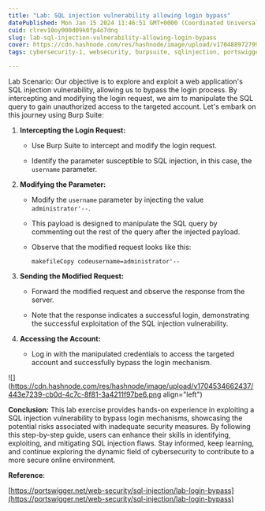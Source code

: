 ```yaml
---
title: "Lab: SQL injection vulnerability allowing login bypass"
datePublished: Mon Jan 15 2024 11:46:51 GMT+0000 (Coordinated Universal Time)
cuid: clrev10oy000d09k0fp4o7dnq
slug: lab-sql-injection-vulnerability-allowing-login-bypass
cover: https://cdn.hashnode.com/res/hashnode/image/upload/v1704889727993/4fd394d9-674a-41e4-b7bf-5e419f052b4f.png
tags: cybersecurity-1, websecurity, burpsuite, sqlinjection, portswigger, handson

---
```


Lab Scenario: Our objective is to explore and exploit a web application's SQL injection vulnerability, allowing us to bypass the login process. By intercepting and modifying the login request, we aim to manipulate the SQL query to gain unauthorized access to the targeted account. Let's embark on this journey using Burp Suite:

1. **Intercepting the Login Request:**
    
    * Use Burp Suite to intercept and modify the login request.
        
    * Identify the parameter susceptible to SQL injection, in this case, the `username` parameter.
        
2. **Modifying the Parameter:**
    
    * Modify the `username` parameter by injecting the value `administrator'--`.
        
    * This payload is designed to manipulate the SQL query by commenting out the rest of the query after the injected payload.
        
    * Observe that the modified request looks like this:
        
        ```plaintext
        makefileCopy codeusername=administrator'--
        ```
        
3. **Sending the Modified Request:**
    
    * Forward the modified request and observe the response from the server.
        
    * Note that the response indicates a successful login, demonstrating the successful exploitation of the SQL injection vulnerability.
        
4. **Accessing the Account:**
    
    * Log in with the manipulated credentials to access the targeted account and successfully bypass the login mechanism.
        

![](https://cdn.hashnode.com/res/hashnode/image/upload/v1704534662437/443e7239-cb0d-4c7c-8f81-3a4211f97be6.png align="left")

**Conclusion:** This lab exercise provides hands-on experience in exploiting a SQL injection vulnerability to bypass login mechanisms, showcasing the potential risks associated with inadequate security measures. By following this step-by-step guide, users can enhance their skills in identifying, exploiting, and mitigating SQL injection flaws. Stay informed, keep learning, and continue exploring the dynamic field of cybersecurity to contribute to a more secure online environment.

**Reference**:

[https://portswigger.net/web-security/sql-injection/lab-login-bypass](https://portswigger.net/web-security/sql-injection/lab-login-bypass)